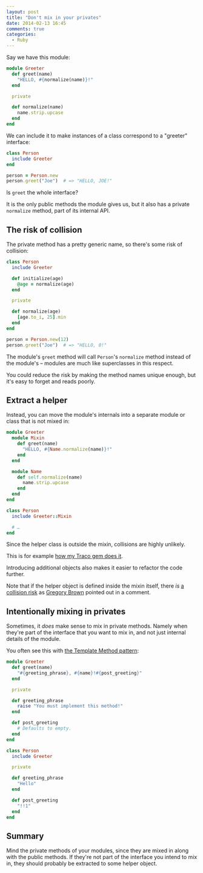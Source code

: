 ```yaml
---
layout: post
title: "Don't mix in your privates"
date: 2014-02-13 16:45
comments: true
categories:
  - Ruby
---
```


Say we have this module:

``` ruby
module Greeter
  def greet(name)
    "HELLO, #{normalize(name)}!"
  end

  private

  def normalize(name)
    name.strip.upcase
  end
end
```

We can include it to make instances of a class correspond to a "greeter" interface:

``` ruby
class Person
  include Greeter
end

person = Person.new
person.greet("Joe")  # => "HELLO, JOE!"
```

Is `greet` the whole interface?

It is the only public methods the module gives us, but it also has a private `normalize` method, part of its internal API.


## The risk of collision

The private method has a pretty generic name, so there's some risk of collision:

``` ruby
class Person
  include Greeter

  def initialize(age)
    @age = normalize(age)
  end

  private

  def normalize(age)
    [age.to_i, 25].min
  end
end

person = Person.new(12)
person.greet("Joe")  # => "HELLO, 0!"
```

The module's `greet` method will call `Person`'s `normalize` method instead of the module's – modules are much like superclasses in this respect.

You could reduce the risk by making the method names unique enough, but it's easy to forget and reads poorly.


## Extract a helper

Instead, you can move the module's internals into a separate module or class that is not mixed in:

``` ruby
module Greeter
  module Mixin
    def greet(name)
      "HELLO, #{Name.normalize(name)}!"
    end
  end

  module Name
    def self.normalize(name)
      name.strip.upcase
    end
  end
end

class Person
  include Greeter::Mixin

  # …
end
```

Since the helper class is outside the mixin, collisions are highly unlikely.

This is for example [how my Traco gem does it](https://github.com/barsoom/traco/commit/04681eb47e45a06cfa807adda7df658369ad2397).

Introducing additional objects also makes it easier to refactor the code further.

Note that if the helper object is defined inside the mixin itself, there *is* [a collision risk](https://gist.github.com/sandal/8978473) as [Gregory Brown](https://practicingruby.com/) pointed out in a comment.


## Intentionally mixing in privates

Sometimes, it *does* make sense to mix in private methods. Namely when they're part of the interface that you want to mix in, and not just internal details of the module.

You often see this with [the Template Method pattern](http://en.wikipedia.org/wiki/Template_method_pattern):

``` ruby
module Greeter
  def greet(name)
    "#{greeting_phrase}, #{name}!#{post_greeting}"
  end

  private

  def greeting_phrase
    raise "You must implement this method!"
  end

  def post_greeting
    # Defaults to empty.
  end
end

class Person
  include Greeter

  private

  def greeting_phrase
    "Hello"
  end

  def post_greeting
    "!!1"
  end
end
```


## Summary

Mind the private methods of your modules, since they are mixed in along with the public methods. If they're not part of the interface you intend to mix in, they should probably be extracted to some helper object.
